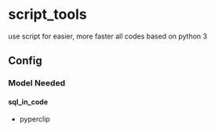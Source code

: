 # script_tools
use script for easier, more faster
all codes based on python 3

## Config

### Model Needed

#### sql_in_code
  - pyperclip
